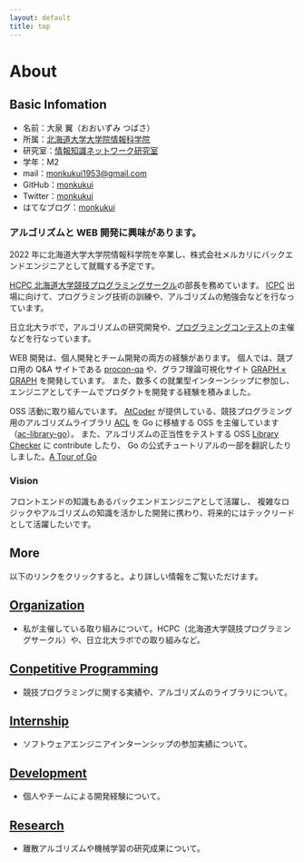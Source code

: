 ```yaml
---
layout: default
title: top
---
```


# About

## Basic Infomation
- 名前：大泉 翼（おおいずみ つばさ）
- 所属：[北海道大学大学院情報科学院](https://www.ist.hokudai.ac.jp/)
- 研究室：[情報知識ネットワーク研究室](http://www-ikn.ist.hokudai.ac.jp/)
- 学年：M2
- mail：monkukui1953@gmail.com
- GitHub：[monkukui](https://github.com/monkukui/)
- Twitter：[monkukui](https://twitter.com/monkukui/)
- はてなブログ：[monkukui](https://monkukui.hatenablog.com/)

### アルゴリズムと WEB 開発に興味があります。
2022 年に北海道大学大学院情報科学院を卒業し、株式会社メルカリにバックエンドエンジニアとして就職する予定です。

[HCPC 北海道大学競技プログラミングサークル](https://hcpc-hokudai.github.io/)の部長を務めています。
[ICPC](https://icpc.iisf.or.jp) 出場に向けて、プログラミング技術の訓練や、アルゴリズムの勉強会などを行なっています。

日立北大ラボで，アルゴリズムの研究開発や、[プログラミングコンテスト](https://www.es.hokudai.ac.jp/news/2019-11-01-hitachi/)の主催などを行なっています。

WEB 開発は、個人開発とチーム開発の両方の経験があります。
個人では、競プロ用の Q&A サイトである [procon-qa](https://procon-qa.herokuapp.com/) や、グラフ理論可視化サイト [GRAPH × GRAPH](https://hello-world-494ec.firebaseapp.com) を開発しています。
また、数多くの就業型インターンシップに参加し、エンジニアとしてチームでプロダクトを開発する経験を積みました。

OSS 活動に取り組んでいます。
[AtCoder](https://atcoder.jp) が提供している、競技プログラミング用のアルゴリズムライブラリ [ACL](https://atcoder.jp/posts/517) を Go に移植する OSS を主催しています（[ac-library-go](https://github.com/monkukui/ac-library-go)）。
また、アルゴリズムの正当性をテストする OSS [Library Checker](https://judge.yosupo.jp/) に contribute したり、
Go の公式チュートリアルの一部を翻訳したりしました。[A Tour of Go](https://go-tour-jp.appspot.com/concurrency/7])

### Vision

フロントエンドの知識もあるバックエンドエンジニアとして活躍し、
複雑なロジックやアルゴリズムの知識を活かした開発に携わり、将来的にはテックリードとして活躍したいです。

## More

以下のリンクをクリックすると。より詳しい情報をご覧いただけます。

## [Organization](organization)
- 私が主催している取り組みについて。HCPC（北海道大学競技プログラミングサークル）や、日立北大ラボでの取り組みなど。

## [Conpetitive Programming](conpetitive_programming/)
- 競技プログラミングに関する実績や、アルゴリズムのライブラリについて。

## [Internship](internship/)
- ソフトウェアエンジニアインターンシップの参加実績について。

## [Development](web_development/)
- 個人やチームによる開発経験について。

## [Research](research/)
- 離散アルゴリズムや機械学習の研究成果について。
